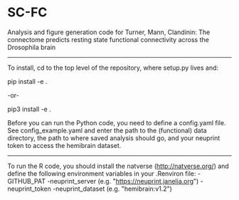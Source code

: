 # SC-FC
Analysis and figure generation code for Turner, Mann, Clandinin: The connectome predicts resting state functional connectivity across the Drosophila brain

------------
To install, cd to the top level of the repository, where setup.py lives and:

pip install -e .

-or-

pip3 install -e .


Before you can run the Python code, you need to define a config.yaml file. See config_example.yaml and enter the path to the (functional) data directory, the path to where saved analysis should go, and your neuprint token to access the hemibrain dataset.

------------
To run the R code, you should install the natverse (http://natverse.org/) and define the following environment variables in your .Renviron file:
-GITHUB_PAT
-neuprint_server (e.g. "https://neuprint.janelia.org")
-neuprint_token
-neuprint_dataset (e.g. "hemibrain:v1.2")
